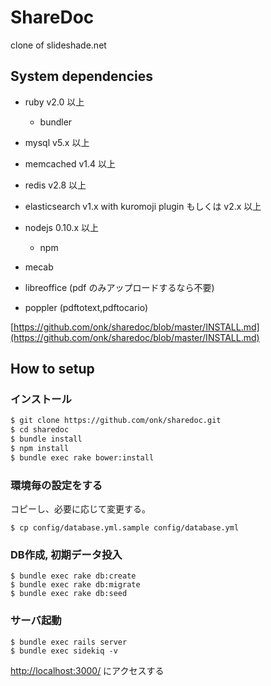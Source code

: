ShareDoc
================================

clone of slideshade.net

System dependencies
--------------------------------

* ruby v2.0 以上
    * bundler
* mysql v5.x 以上
* memcached v1.4 以上
* redis v2.8 以上
* elasticsearch v1.x with kuromoji plugin もしくは v2.x 以上
* nodejs 0.10.x 以上
    * npm
* mecab

* libreoffice (pdf のみアップロードするなら不要)
* poppler (pdftotext,pdftocario)

[https://github.com/onk/sharedoc/blob/master/INSTALL.md](https://github.com/onk/sharedoc/blob/master/INSTALL.md)

How to setup
--------------------------------

### インストール

```sh
$ git clone https://github.com/onk/sharedoc.git
$ cd sharedoc
$ bundle install
$ npm install
$ bundle exec rake bower:install
```

### 環境毎の設定をする

コピーし、必要に応じて変更する。

```
$ cp config/database.yml.sample config/database.yml
```

### DB作成, 初期データ投入

```
$ bundle exec rake db:create
$ bundle exec rake db:migrate
$ bundle exec rake db:seed
```

### サーバ起動

```
$ bundle exec rails server
$ bundle exec sidekiq -v
```

[http://localhost:3000/](http://localhost:3000/) にアクセスする
